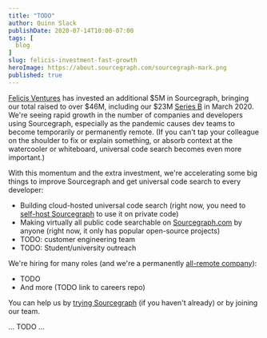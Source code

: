 ```yaml
---
title: "TODO"
author: Quinn Slack
publishDate: 2020-07-14T10:00-07:00
tags: [
  blog
]
slug: felicis-investment-fast-growth
heroImage: https://about.sourcegraph.com/sourcegraph-mark.png
published: true
---
```


[Felicis Ventures](https://www.felicis.com) has invested an additional $5M in Sourcegraph, bringing our total raised to over $46M, including our $23M [Series B](/blog/series-b-universal-code-search) in March 2020. We're seeing rapid growth in the number of companies and developers using Sourcegraph, especially as the pandemic causes dev teams to become temporarily or permanently remote. (If you can't tap your colleague on the shoulder to fix or explain something, or absorb context at the watercooler or whiteboard, universal code search becomes even more important.)

With this momentum and the extra investment, we're accelerating some big things to improve Sourcegraph and get universal code search to every developer:

- Building cloud-hosted universal code search (right now, you need to [self-host Sourcegraph](https://docs.sourcegraph.com/#quickstart) to use it on private code)
- Making virtually all public code searchable on [Sourcegraph.com](https://sourcegraph.com/search) by anyone (right now, it only has popular open-source projects)
- TODO: customer engineering team
- TODO: Student/university outreach

We're hiring for many roles (and we're a permanently [all-remote company](TODO)):

- TODO
- And more (TODO link to careers repo)

You can help us by [trying Sourcegraph](/) (if you haven't already) or by joining our team. 

... TODO ...
